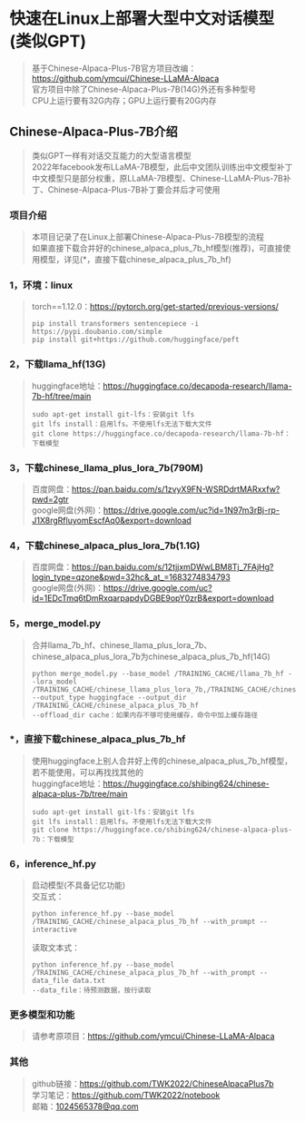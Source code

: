 # 快速在Linux上部署大型中文对话模型(类似GPT)
>基于Chinese-Alpaca-Plus-7B官方项目改编：https://github.com/ymcui/Chinese-LLaMA-Alpaca  
>官方项目中除了Chinese-Alpaca-Plus-7B(14G)外还有多种型号  
>CPU上运行要有32G内存；GPU上运行要有20G内存  
## Chinese-Alpaca-Plus-7B介绍
>类似GPT一样有对话交互能力的大型语言模型  
>2022年facebook发布LLaMA-7B模型，此后中文团队训练出中文模型补丁  
>中文模型只是部分权重，原LLaMA-7B模型、Chinese-LLaMA-Plus-7B补丁、Chinese-Alpaca-Plus-7B补丁要合并后才可使用  
### 项目介绍
>本项目记录了在Linux上部署Chinese-Alpaca-Plus-7B模型的流程  
>如果直接下载合并好的chinese_alpaca_plus_7b_hf模型(推荐)，可直接使用模型，详见(*，直接下载chinese_alpaca_plus_7b_hf)  
### 1，环境：linux
>torch==1.12.0：https://pytorch.org/get-started/previous-versions/  
>```
>pip install transformers sentencepiece -i https://pypi.doubanio.com/simple  
>pip install git+https://github.com/huggingface/peft  
>```
### 2，下载llama_hf(13G)
>huggingface地址：https://huggingface.co/decapoda-research/llama-7b-hf/tree/main  
>```
>sudo apt-get install git-lfs：安装git lfs  
>git lfs install：启用lfs。不使用lfs无法下载大文件  
>git clone https://huggingface.co/decapoda-research/llama-7b-hf：下载模型  
>```
### 3，下载chinese_llama_plus_lora_7b(790M)
>百度网盘：https://pan.baidu.com/s/1zvyX9FN-WSRDdrtMARxxfw?pwd=2gtr  
>google网盘(外网)：https://drive.google.com/uc?id=1N97m3rBj-rp-J1X8rgRfluyomEscfAq0&export=download  
### 4，下载chinese_alpaca_plus_lora_7b(1.1G)
>百度网盘：https://pan.baidu.com/s/12tjjxmDWwLBM8Tj_7FAjHg?login_type=qzone&pwd=32hc&_at_=1683274834793  
>google网盘(外网)：https://drive.google.com/uc?id=1EDcTmq6tDmRxqarpapdyDGBE9opY0zrB&export=download  
### 5，merge_model.py
>合并llama_7b_hf、chinese_llama_plus_lora_7b、chinese_alpaca_plus_lora_7b为chinese_alpaca_plus_7b_hf(14G)  
>```
>python merge_model.py --base_model /TRAINING_CACHE/llama_7b_hf --lora_model /TRAINING_CACHE/chinese_llama_plus_lora_7b,/TRAINING_CACHE/chinese_alpaca_plus_lora_7b --output_type huggingface --output_dir /TRAINING_CACHE/chinese_alpaca_plus_7b_hf  
>--offload_dir cache：如果内存不够可使用缓存，命令中加上缓存路径  
>```
### *，直接下载chinese_alpaca_plus_7b_hf
>使用huggingface上别人合并好上传的chinese_alpaca_plus_7b_hf模型，若不能使用，可以再找找其他的  
>huggingface地址：https://huggingface.co/shibing624/chinese-alpaca-plus-7b/tree/main  
>```
>sudo apt-get install git-lfs：安装git lfs  
>git lfs install：启用lfs。不使用lfs无法下载大文件  
>git clone https://huggingface.co/shibing624/chinese-alpaca-plus-7b：下载模型  
>```
### 6，inference_hf.py
>启动模型(不具备记忆功能)  
>交互式：  
>```
>python inference_hf.py --base_model /TRAINING_CACHE/chinese_alpaca_plus_7b_hf --with_prompt --interactive  
>```
>读取文本式：  
>```
>python inference_hf.py --base_model /TRAINING_CACHE/chinese_alpaca_plus_7b_hf --with_prompt --data_file data.txt  
>--data_file：待预测数据，按行读取  
>```
### 更多模型和功能
>请参考原项目：https://github.com/ymcui/Chinese-LLaMA-Alpaca  
### 其他
>github链接：https://github.com/TWK2022/ChineseAlpacaPlus7b  
>学习笔记：https://github.com/TWK2022/notebook  
>邮箱：1024565378@qq.com  